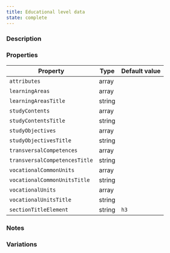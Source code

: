 ```yaml
---
title: Educational level data
state: complete
---
```


### Description

### Properties

| Property                      | Type   | Default value |
|-------------------------------|--------|---------------|
| `attributes`                  | array  |               |
| `learningAreas`               | array  |               |
| `learningAreasTitle`          | string |               |
| `studyContents`               | array  |               |
| `studyContentsTitle`          | string |               |
| `studyObjectives`             | array  |               |
| `studyObjectivesTitle`        | string |               |
| `transversalCompetences`      | array  |               |
| `transversalCompetencesTitle` | string |               |
| `vocationalCommonUnits`       | array  |               |
| `vocationalCommonUnitsTitle`  | string |               |
| `vocationalUnits`             | array  |               |
| `vocationalUnitsTitle`        | string |               |
| `sectionTitleElement`         | string | `h3`          |

### Notes

### Variations
